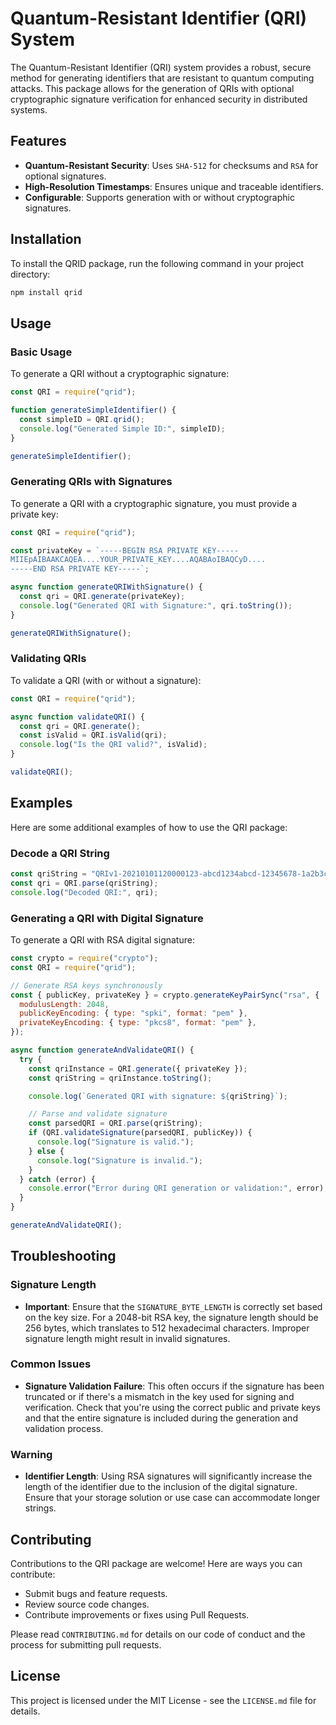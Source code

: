 # Quantum-Resistant Identifier (QRI) System

The Quantum-Resistant Identifier (QRI) system provides a robust, secure method for generating identifiers that are resistant to quantum computing attacks. This package allows for the generation of QRIs with optional cryptographic signature verification for enhanced security in distributed systems.

## Features

- **Quantum-Resistant Security**: Uses `SHA-512` for checksums and `RSA` for optional signatures.
- **High-Resolution Timestamps**: Ensures unique and traceable identifiers.
- **Configurable**: Supports generation with or without cryptographic signatures.

## Installation

To install the QRID package, run the following command in your project directory:

```bash
npm install qrid
```

## Usage

### Basic Usage

To generate a QRI without a cryptographic signature:

```javascript
const QRI = require("qrid");

function generateSimpleIdentifier() {
  const simpleID = QRI.qrid();
  console.log("Generated Simple ID:", simpleID);
}

generateSimpleIdentifier();
```

### Generating QRIs with Signatures

To generate a QRI with a cryptographic signature, you must provide a private key:

```javascript
const QRI = require("qrid");

const privateKey = `-----BEGIN RSA PRIVATE KEY-----
MIIEpAIBAAKCAQEA....YOUR_PRIVATE_KEY....AQABAoIBAQCyD....
-----END RSA PRIVATE KEY-----`;

async function generateQRIWithSignature() {
  const qri = QRI.generate(privateKey);
  console.log("Generated QRI with Signature:", qri.toString());
}

generateQRIWithSignature();
```

### Validating QRIs

To validate a QRI (with or without a signature):

```javascript
const QRI = require("qrid");

async function validateQRI() {
  const qri = QRI.generate();
  const isValid = QRI.isValid(qri);
  console.log("Is the QRI valid?", isValid);
}

validateQRI();
```

## Examples

Here are some additional examples of how to use the QRI package:

### Decode a QRI String

```javascript
const qriString = "QRIv1-20210101120000123-abcd1234abcd-12345678-1a2b3c";
const qri = QRI.parse(qriString);
console.log("Decoded QRI:", qri);
```

### Generating a QRI with Digital Signature

To generate a QRI with RSA digital signature:

```javascript
const crypto = require("crypto");
const QRI = require("qrid");

// Generate RSA keys synchronously
const { publicKey, privateKey } = crypto.generateKeyPairSync("rsa", {
  modulusLength: 2048,
  publicKeyEncoding: { type: "spki", format: "pem" },
  privateKeyEncoding: { type: "pkcs8", format: "pem" },
});

async function generateAndValidateQRI() {
  try {
    const qriInstance = QRI.generate({ privateKey });
    const qriString = qriInstance.toString();

    console.log(`Generated QRI with signature: ${qriString}`);

    // Parse and validate signature
    const parsedQRI = QRI.parse(qriString);
    if (QRI.validateSignature(parsedQRI, publicKey)) {
      console.log("Signature is valid.");
    } else {
      console.log("Signature is invalid.");
    }
  } catch (error) {
    console.error("Error during QRI generation or validation:", error);
  }
}

generateAndValidateQRI();
```

## Troubleshooting

### Signature Length

- **Important**: Ensure that the `SIGNATURE_BYTE_LENGTH` is correctly set based on the key size. For a 2048-bit RSA key, the signature length should be 256 bytes, which translates to 512 hexadecimal characters. Improper signature length might result in invalid signatures.

### Common Issues

- **Signature Validation Failure**: This often occurs if the signature has been truncated or if there's a mismatch in the key used for signing and verification. Check that you're using the correct public and private keys and that the entire signature is included during the generation and validation process.

### Warning

- **Identifier Length**: Using RSA signatures will significantly increase the length of the identifier due to the inclusion of the digital signature. Ensure that your storage solution or use case can accommodate longer strings.

## Contributing

Contributions to the QRI package are welcome! Here are ways you can contribute:

- Submit bugs and feature requests.
- Review source code changes.
- Contribute improvements or fixes using Pull Requests.

Please read `CONTRIBUTING.md` for details on our code of conduct and the process for submitting pull requests.

## License

This project is licensed under the MIT License - see the `LICENSE.md` file for details.
